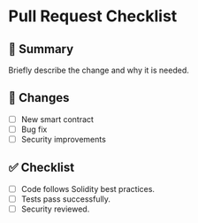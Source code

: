 # Pull Request Checklist

## 📌 Summary
Briefly describe the change and why it is needed.

## 🔄 Changes
- [ ] New smart contract
- [ ] Bug fix
- [ ] Security improvements

## ✅ Checklist
- [ ] Code follows Solidity best practices.
- [ ] Tests pass successfully.
- [ ] Security reviewed.
